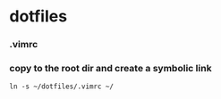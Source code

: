 # dotfiles

### .vimrc

### copy to the root dir and create a symbolic link
```
ln -s ~/dotfiles/.vimrc ~/
```
